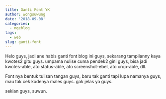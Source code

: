 ```yaml
---
title: Ganti Font YK
author: wongsuwung
date: '2018-09-08'
categories:
  - ngeblog
tags:
  - web
slug: ganti-font
---
```

Helo guys, jadi ane habis ganti font blog ini guys, sekarang tampilanny kaya kwotes2 gitu guys. umpama nulise cuma pendek2 gini guys, bisa jadi kwotes-able, ato status-able, ato screenshot-ebel, ato crop-able, dll.

Font nya bentuk tulisan tangan guys, baru tak ganti tapi lupa namanya guys, mau tak cek kodenya males guys. gak jelas ya guys.

sekian guys, suwun.